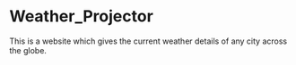 # Weather_Projector
This is a website which gives the current weather details of any city across the globe.
